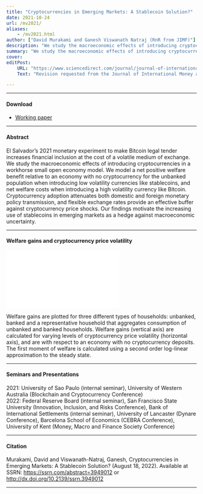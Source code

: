 ```yaml
---
title: "Cryptocurrencies in Emerging Markets: A Stablecoin Solution?" 
date: 2021-10-24
url: /mv2021/
aliases: 
    - /mv2021.html
author: ["David Murakami and Ganesh Viswanath Natraj (RnR from JIMF)"]
description: "We study the macroeconomic effects of introducing cryptocurrencies in a workhorse small open economy model. Cryptocurrency adoption attenuates both domestic and foreign monetary policy transmission, and flexible exchange rates provide an effective buffer against cryptocurrency price shocks. Our findings motivate the increasing use of stablecoins in emerging markets as a hedge against macroeconomic uncertainty." 
summary: "We study the macroeconomic effects of introducing cryptocurrencies in a workhorse small open economy model. Cryptocurrency adoption attenuates both domestic and foreign monetary policy transmission, and flexible exchange rates provide an effective buffer against cryptocurrency price shocks. Our findings motivate the increasing use of stablecoins in emerging markets as a hedge against macroeconomic uncertainty." 
cover:
editPost:
    URL: "https://www.sciencedirect.com/journal/journal-of-international-money-and-finance"
    Text: "Revision requested from the Journal of International Money and Finance"

---
```


---

#### Download

+ [Working paper](https://papers.ssrn.com/sol3/papers.cfm?abstract_id=3949012)

---

#### Abstract

El Salvador’s 2021 monetary experiment to make Bitcoin legal tender increases financial inclusion at the cost of a volatile medium of exchange. We study the macroeconomic effects of introducing cryptocurrencies in a workhorse small open economy model. We model a net positive welfare benefit relative to an economy with no cryptocurrency for the unbanked population when introducing low volatility currencies like stablecoins, and net welfare costs when introducing a high volatility currency like Bitcoin. Cryptocurrency adoption attenuates both domestic and foreign monetary policy transmission, and flexible exchange rates provide an effective buffer against cryptocurrency price shocks. Our findings motivate the increasing use of stablecoins in emerging markets as a hedge against macroeconomic uncertainty.

---

#### Welfare gains and cryptocurrency price volatility

![](/mv2021_fig1.pdf) 

Welfare gains are plotted for three different types of households: unbanked, banked and a representative household that aggregates consumption of unbanked and banked households. Welfare gains (vertical axis) are calculated for varying levels of cryptocurrency price volatility (horizontal axis), and are with respect to an economy with no cryptocurrency deposits. The first moment of welfare is calculated using a second order log-linear approximation to the steady state.

---

#### Seminars and Presentations

2021: University of Sao Paulo (internal seminar), University of Western Australia (Blockchain and Cryptocurrency Conference)  
2022: Federal Reserve Board (internal seminar), San Francisco State University (Innovation, Inclusion, and Risks Conference), Bank of International Settlements (internal seminar), University of Lancaster (Dynare Conference), Barcelona School of Economics (CEBRA Conference), University of Kent (Money, Macro and Finance Society Conference)  

---

#### Citation

Murakami, David and Viswanath-Natraj, Ganesh, Cryptocurrencies in Emerging Markets: A Stablecoin Solution? (August 18, 2022). Available at SSRN: https://ssrn.com/abstract=3949012 or http://dx.doi.org/10.2139/ssrn.3949012

---